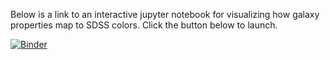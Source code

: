 Below is a link to an interactive jupyter notebook for visualizing how galaxy properties map to SDSS colors. Click the button below to launch.

[![Binder](https://mybinder.org/badge_logo.svg)](https://mybinder.org/v2/gh/spencerscott917/sdss_colormatch/master)


